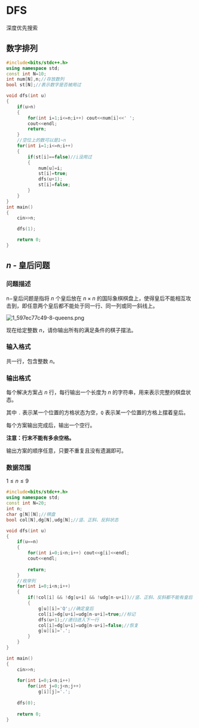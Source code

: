 # DFS

深度优先搜索

## 数字排列

```c++
#include<bits/stdc++.h>
using namespace std;
const int N=10;
int num[N],n;//存放数列
bool st[N];//表示数字是否被用过

void dfs(int u)
{
    if(u>n)
    {
        for(int i=1;i<=n;i++) cout<<num[i]<<' ';
        cout<<endl;
        return;
    }
	//空位上的数可以是1~n
    for(int i=1;i<=n;i++)
    {
        if(st[i]==false)//i没用过
        {
            num[u]=i;
            st[i]=true;
            dfs(u+1);
            st[i]=false;
        }
    }
}
int main()
{
    cin>>n;

    dfs(1);

    return 0;
}
```

## $n$ - 皇后问题

### 问题描述

n−皇后问题是指将 $n$ 个皇后放在 $n×n$ 的国际象棋棋盘上，使得皇后不能相互攻击到，即任意两个皇后都不能处于同一行、同一列或同一斜线上。

![1_597ec77c49-8-queens.png](https://cdn.acwing.com/media/article/image/2019/06/08/19_860e00c489-1_597ec77c49-8-queens.png)

现在给定整数 $n$，请你输出所有的满足条件的棋子摆法。

### 输入格式

共一行，包含整数 $n$。

### 输出格式

每个解决方案占 $n$ 行，每行输出一个长度为 $n$ 的字符串，用来表示完整的棋盘状态。

其中 `.` 表示某一个位置的方格状态为空，`Q` 表示某一个位置的方格上摆着皇后。

每个方案输出完成后，输出一个空行。

**注意：行末不能有多余空格。**

输出方案的顺序任意，只要不重复且没有遗漏即可。

### 数据范围

$1≤n≤9$

```c++
#include<bits/stdc++.h>
using namespace std;
const int N=20;
int n;
char g[N][N];//棋盘
bool col[N],dg[N],udg[N];//竖、正斜、反斜状态

void dfs(int u)
{
    if(u==n)
    {
        for(int i=0;i<n;i++) cout<<g[i]<<endl;
        cout<<endl;
        
        return;
    }
    //枚举列
    for(int i=0;i<n;i++)
    {
        if(!col[i] && !dg[u+i] && !udg[n-u+i])//竖、正斜、反斜都不能有皇后
        {
            g[u][i]='Q';//确定皇后
            col[i]=dg[u+i]=udg[n-u+i]=true;//标记
            dfs(u+1);//递归进入下一行
            col[i]=dg[u+i]=udg[n-u+i]=false;//恢复
            g[u][i]='.';
        }
    }
}

int main()
{
    cin>>n;
    
    for(int i=0;i<n;i++)
        for(int j=0;j<n;j++)
            g[i][j]='.';
    
    dfs(0);
    
    return 0;
}
```

